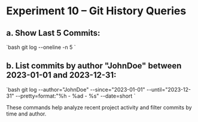 # Experiment 10 – Git History Queries

## a. Show Last 5 Commits:
\`bash
git log --oneline -n 5
\`

## b. List commits by author "JohnDoe" between 2023-01-01 and 2023-12-31:
\`bash
git log --author="JohnDoe" --since="2023-01-01" --until="2023-12-31" --pretty=format:"%h - %ad - %s" --date=short
\`

These commands help analyze recent project activity and filter commits by time and author.


